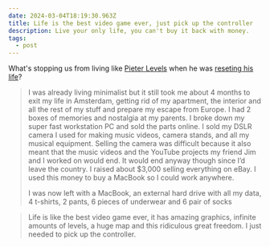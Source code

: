 ```yaml
---
date: 2024-03-04T18:19:30.963Z
title: Life is the best video game ever, just pick up the controller
description: Live your only life, you can't buy it back with money.
tags:
  - post
---
```

What's stopping us from living like [Pieter Levels](https://levels.io) when he was [reseting his life](https://levels.io/reset-your-life/)?

> I was already living minimalist but it still took me about 4 months to exit my life in Amsterdam, getting rid of my apartment, the interior and all the rest of my stuff and prepare my escape from Europe. I had 2 boxes of memories and nostalgia at my parents. I broke down my super fast workstation PC and sold the parts online. I sold my DSLR camera I used for making music videos, camera stands, and all my musical equipment. Selling the camera was difficult because it also meant that the music videos and the YouTube projects my friend Jim and I worked on would end. It would end anyway though since I’d leave the country. I raised about $3,000 selling everything on eBay. I used this money to buy a MacBook so I could work anywhere.
>
> I was now left with a MacBook, an external hard drive with all my data, 4 t-shirts, 2 pants, 6 pieces of underwear and 6 pair of socks

>Life is like the best video game ever, it has amazing graphics, infinite amounts of levels, a huge map and this ridiculous great freedom. I just needed to pick up the controller.
